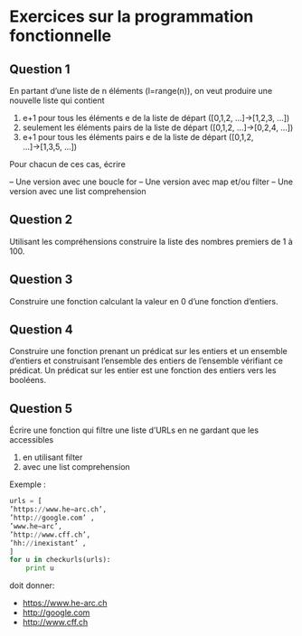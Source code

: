 # Exercices sur la programmation fonctionnelle

## Question 1

En partant d’une liste de n éléments (l=range(n)), on veut produire une nouvelle liste qui contient

1. e+1 pour tous les éléments e de la liste de départ ([0,1,2, ...]→[1,2,3, ...])
2. seulement les éléments pairs de la liste de départ ([0,1,2, ...]→[0,2,4, ...])
3. e+1 pour tous les éléments pairs e de la liste de départ ([0,1,2, ...]→[1,3,5, ...])

Pour chacun de ces cas, écrire

– Une version avec une boucle for
– Une version avec map et/ou filter
– Une version avec une list comprehension

## Question 2

Utilisant les compréhensions construire la liste des nombres premiers de 1 à 100.

## Question 3

Construire une fonction calculant la valeur en 0 d’une fonction d’entiers.

## Question 4

Construire une fonction prenant un prédicat sur les entiers et un ensemble d’entiers et
construisant l’ensemble des entiers de l’ensemble vérifiant ce prédicat.
Un prédicat sur les entier est une fonction des entiers vers les booléens.

## Question 5

Écrire une fonction qui filtre une liste d’URLs en ne gardant que les accessibles

1. en utilisant filter
2. avec une list comprehension

Exemple :

```python
urls = [
’https://www.he−arc.ch’,
’http://google.com’ ,
’www.he−arc’,
’http://www.cff.ch’,
’hh://inexistant’ ,
]
for u in checkurls(urls):
    print u
```

doit donner:

- https://www.he-arc.ch
- http://google.com
- http://www.cff.ch
